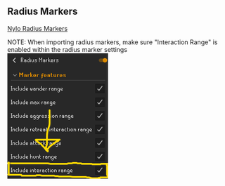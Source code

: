 ## Radius Markers


[Nylo Radius Markers](/assets/radius-markers/nylo-radius-markers.txt)

NOTE: When importing radius markers, make sure "Interaction Range" is enabled within the radius marker settings \
![](assets/img/Plugins-2.png)